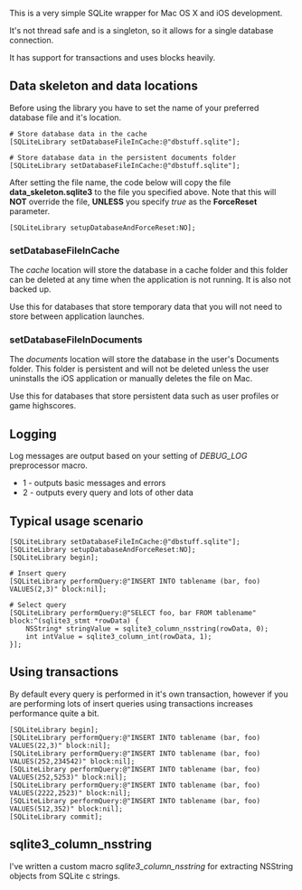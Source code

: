 This is a very simple SQLite wrapper for Mac OS X and iOS development.

It's not thread safe and is a singleton, so it allows for a single database connection.

It has support for transactions and uses blocks heavily.

## Data skeleton and data locations

Before using the library you have to set the name of your preferred database file and it's location.


    # Store database data in the cache
    [SQLiteLibrary setDatabaseFileInCache:@"dbstuff.sqlite"];
     
    # Store database data in the persistent documents folder
    [SQLiteLibrary setDatabaseFileInCache:@"dbstuff.sqlite"];

After setting the file name, the code below will copy the file **data_skeleton.sqlite3** to the file you specified above.
Note that this will **NOT** override the file, **UNLESS** you specify *true* as the **ForceReset** parameter.

    [SQLiteLibrary setupDatabaseAndForceReset:NO];

### setDatabaseFileInCache 

The *cache* location will store the database in a cache folder and this folder can be deleted at any time
when the application is not running. It is also not backed up.

Use this for databases that store temporary data that you will not need to store between application launches.

### setDatabaseFileInDocuments

The *documents* location will store the database in the user's Documents folder. This folder is persistent
and will not be deleted unless the user uninstalls the iOS application or manually deletes the file on Mac.

Use this for databases that store persistent data such as user profiles or game highscores.

## Logging

Log messages are output based on your setting of *DEBUG_LOG* preprocessor macro.

* 1 - outputs basic messages and errors
* 2 - outputs every query and lots of other data

## Typical usage scenario

    [SQLiteLibrary setDatabaseFileInCache:@"dbstuff.sqlite"];
    [SQLiteLibrary setupDatabaseAndForceReset:NO];
    [SQLiteLibrary begin];
    
    # Insert query
    [SQLiteLibrary performQuery:@"INSERT INTO tablename (bar, foo) VALUES(2,3)" block:nil];

    # Select query
    [SQLiteLibrary performQuery:@"SELECT foo, bar FROM tablename" block:^(sqlite3_stmt *rowData) {
        NSString* stringValue = sqlite3_column_nsstring(rowData, 0);
        int intValue = sqlite3_column_int(rowData, 1);
    }];
    
## Using transactions

By default every query is performed in it's own transaction, however if you are performing lots
of insert queries using transactions increases performance quite a bit.

    [SQLiteLibrary begin];
    [SQLiteLibrary performQuery:@"INSERT INTO tablename (bar, foo) VALUES(22,3)" block:nil];
    [SQLiteLibrary performQuery:@"INSERT INTO tablename (bar, foo) VALUES(252,234542)" block:nil];
    [SQLiteLibrary performQuery:@"INSERT INTO tablename (bar, foo) VALUES(252,5253)" block:nil];
    [SQLiteLibrary performQuery:@"INSERT INTO tablename (bar, foo) VALUES(2222,2523)" block:nil];
    [SQLiteLibrary performQuery:@"INSERT INTO tablename (bar, foo) VALUES(512,352)" block:nil];
    [SQLiteLibrary commit];


## sqlite3_column_nsstring

I've written a custom macro *sqlite3_column_nsstring* for extracting NSString objects from SQLite c strings.